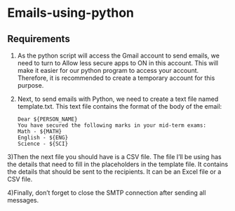 # Emails-using-python
## Requirements
1) As the python script will access the Gmail account to send emails, we need to turn to Allow less secure apps to ON in this account. This will make it easier for our python program to access your account. Therefore, it is recommended to create a temporary account for this purpose.

2) Next, to send emails with Python, we need to create a text file named template.txt. This text file contains the format of the body of the email:
   ```
   Dear ${PERSON_NAME}
   You have secured the following marks in your mid-term exams:
   Math - ${MATH}
   English - ${ENG}
   Science - ${SCI}
   ```
 
 3)Then the next file you should have is a CSV file. The file I’ll be using has the details that need to fill in the placeholders in the template file. It contains the details that should be sent to the recipients. It can be an Excel file or a CSV file.
 
 4)Finally, don’t forget to close the SMTP connection after sending all messages. 

